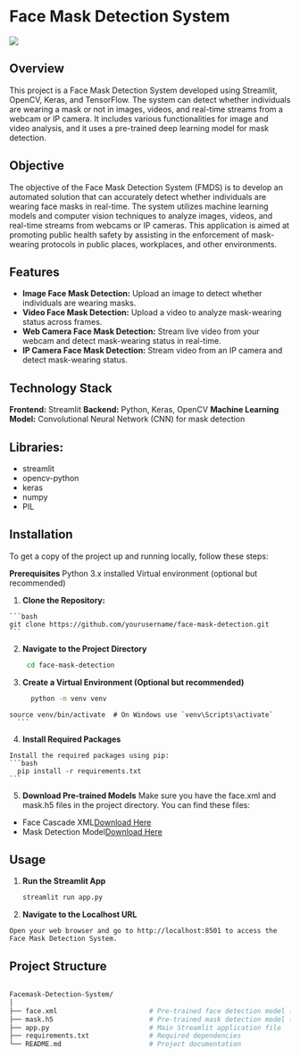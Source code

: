 # Face Mask Detection System
<img src="https://news.cgtn.com/news/77497a4e7a457a4e3241444d34636a4e3359444f31457a6333566d54/img/d87b2bb0ca8e47dcbff030e6d644f7de/d87b2bb0ca8e47dcbff030e6d644f7de.jpg">

## Overview
This project is a Face Mask Detection System developed using Streamlit, OpenCV, Keras, and TensorFlow. The system can detect whether individuals are wearing a mask or not in images, videos, and real-time streams from a webcam or IP camera. It includes various functionalities for image and video analysis, and it uses a pre-trained deep learning model for mask detection.
## Objective
The objective of the Face Mask Detection System (FMDS) is to develop an automated solution that can accurately detect whether individuals are wearing face masks in real-time. The system utilizes machine learning models and computer vision techniques to analyze images, videos, and real-time streams from webcams or IP cameras. This application is aimed at promoting public health safety by assisting in the enforcement of mask-wearing protocols in public places, workplaces, and other environments.
## Features
  - **Image Face Mask Detection:** Upload an image to detect whether individuals are wearing masks.
  - **Video Face Mask Detection:** Upload a video to analyze mask-wearing status across frames.
  - **Web Camera Face Mask Detection:** Stream live video from your webcam and detect mask-wearing status in real-time.
  - **IP Camera Face Mask Detection:** Stream video from an IP camera and detect mask-wearing status.
## Technology Stack
  **Frontend:** Streamlit
  **Backend:** Python, Keras, OpenCV
  **Machine Learning Model:** Convolutional Neural Network (CNN) for mask detection
## Libraries:
  - streamlit
  - opencv-python
  - keras
  - numpy
  - PIL
## Installation
To get a copy of the project up and running locally, follow these steps:

**Prerequisites**
Python 3.x installed
Virtual environment (optional but recommended)
  1. **Clone the Repository:**

    ```bash
    git clone https://github.com/yourusername/face-mask-detection.git
    ```
  2. **Navigate to the Project Directory**

     ```bash
      cd face-mask-detection
     ```
  3. **Create a Virtual Environment (Optional but recommended)**

      ```bash
        python -m venv venv
    source venv/bin/activate  # On Windows use `venv\Scripts\activate`
      ```
  4. **Install Required Packages**

    Install the required packages using pip:
    ```bash
      pip install -r requirements.txt
    ```
  5. **Download Pre-trained Models**
  Make sure you have the face.xml and mask.h5 files in the project directory. You can find these files:

  - Face Cascade XML[Download Here](face.xml)
  - Mask Detection Model[Download Here](mask.h5)
## Usage
  1. **Run the Streamlit App**

      ```bash
      streamlit run app.py
      ```
  2. **Navigate to the Localhost URL**

    Open your web browser and go to http://localhost:8501 to access the Face Mask Detection System.

## Project Structure
  ```bash
  
  Facemask-Detection-System/
  │
  ├── face.xml                       # Pre-trained face detection model (Haar Cascade)
  ├── mask.h5                        # Pre-trained mask detection model (Keras)
  ├── app.py                         # Main Streamlit application file
  ├── requirements.txt               # Required dependencies
  └── README.md                      # Project documentation

  ```

